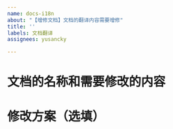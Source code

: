 ```yaml
---
name: docs-i18n
about: "【增修文档】文档的翻译内容需要增修"
title: ''
labels: 文档翻译
assignees: yusancky

---
```


# 文档的名称和需要修改的内容



# 修改方案（选填）
